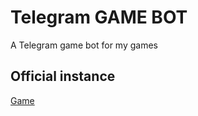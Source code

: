 # Telegram GAME BOT

A Telegram game bot for my games 

## Official instance

[Game](https://t.me/game_raptor_bot)
